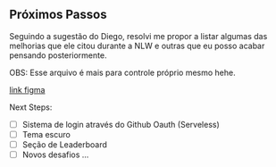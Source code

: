 ## Próximos Passos

Seguindo a sugestão do Diego, resolvi me propor a listar algumas das melhorias que ele citou durante a NLW e outras que eu posso acabar pensando posteriormente.

OBS: Esse arquivo é mais para controle próprio mesmo hehe.

[link figma](https://www.figma.com/file/lOzPGDczsV6mvwKiFnsozv/Move.it-2.0-Copy)

Next Steps:

- [ ] Sistema de login através do Github Oauth (Serveless)
- [ ] Tema escuro
- [ ] Seção de Leaderboard
- [ ] Novos desafios
...
